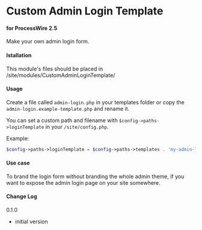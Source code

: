 # Custom Admin Login Template

#### for ProcessWire 2.5

Make your own admin login form.

#### Istallation

This module's files should be placed in /site/modules/CustomAdminLoginTemplate/

#### Usage

Create a file called `admin-login.php` in your templates folder or copy the `admin-login.example-template.php` and rename it.

You can set a custom path and filename with `$config->paths->loginTemplate` in your `/site/config.php`.

Example:

```PHP
$config->paths->loginTemplate = $config->paths->templates . 'my-admin-login.php';
```

#### Use case

To brand the login form without branding the whole admin theme, if you want to expose the admin login page on your site somewhere.

#### Change Log

0.1.0

- initial version
